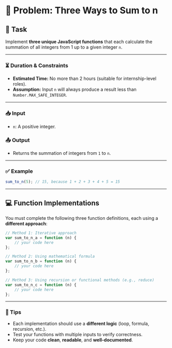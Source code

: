 # 🧮 Problem: Three Ways to Sum to n

## 📝 Task

Implement **three unique JavaScript functions** that each calculate the summation of all integers from 1 up to a given integer `n`.

---

### ⏳ Duration & Constraints

-   **Estimated Time:** No more than 2 hours (suitable for internship-level roles).
-   **Assumption:** Input `n` will always produce a result less than `Number.MAX_SAFE_INTEGER`.

---

### 📥 Input

-   `n`: A positive integer.

### 📤 Output

-   Returns the summation of integers from `1` to `n`.

---

### ✅ Example

```javascript
sum_to_n(5); // 15, because 1 + 2 + 3 + 4 + 5 = 15
```

---

## 💻 Function Implementations

You must complete the following three function definitions, each using a **different approach**:

```javascript
// Method 1: Iterative approach
var sum_to_n_a = function (n) {
    // your code here
};

// Method 2: Using mathematical formula
var sum_to_n_b = function (n) {
    // your code here
};

// Method 3: Using recursion or functional methods (e.g., reduce)
var sum_to_n_c = function (n) {
    // your code here
};
```

---

### 🧠 Tips

-   Each implementation should use a **different logic** (loop, formula, recursion, etc.).
-   Test your functions with multiple inputs to verify correctness.
-   Keep your code **clean**, **readable**, and **well-documented**.
